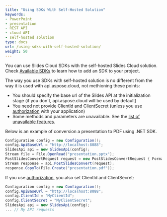 ```yaml
---
title: "Using SDKs With Self-Hosted Solution"
keywords:
- PowerPoint
- presentation
- REST API
- cloud API
- self-hosted solution
type: docs
url: /using-sdks-with-self-hosted-solution/
weight: 50
---
```


You can use Slides Cloud SDKs with the self-hosted Slides Cloud solution.
Check [Available SDKs](/slides/available-sdks/) to learn how to add an SDK to your project.

The way you use SDKs with self-hosted solution is no different from the way it is used with api.aspose.cloud, not methioning these points:

* You should specify the base url of the Slides API at the initialization stage (if you don't, api.aspose.cloud will be used by default)
* You need not provide ClientId and ClientSecret (unless you use [authorization](/slides/authorizing-requests-to-self-hosted-solution) with your application)
* Some methods and parameters are unavailable. See the [list of unavailable features](/slides/features-not-available-in-self-hosted-solution).

Below is an example of conversion a presentation to PDF using .NET SDK.

```csharp
Configuration config = new Configuration();
config.ApiBaseUrl = "http://localhost:8088";
SlidesApi api = new SlidesApi(config);
Stream file = File.OpenRead("presentation.pptx");
PostSlidesConvertRequest request = new PostSlidesConvertRequest { Format = ExportFormat.Pdf, Document = file };
Stream response = api.PostSlidesConvert(request);
response.CopyTo(File.Create("presentation.pdf"));
```

If you use [authorization](/slides/authorizing-requests-to-self-hosted-solution), you also set ClientId and ClientSecret:

```csharp
Configuration config = new Configuration();
config.ApiBaseUrl = "http://localhost:8088";
config.ClientId = "MyClientId";
config.ClientSecret = "MyClientSecret";
SlidesApi api = new SlidesApi(config);
... // My API requests
```
